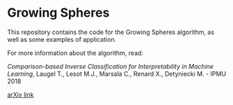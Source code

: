 # Growing Spheres
This repository contains the code for the Growing Spheres algorithm, as well as some examples of application. 

For more information about the algorithm, read:

*Comparison-based Inverse Classification for Interpretability in Machine Learning*, Laugel T., Lesot M.J., Marsala C., Renard X., Detyniecki M. - IPMU 2018

[arXiv link](https://arxiv.org/abs/1712.08443)
